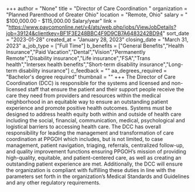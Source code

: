 +++
author = "None"
title = "Director of Care Coordination "
organization = "Planned Parenthood of Greater Ohio"
location = "Remote, Ohio"
salary = " $100,000.00 - $115,000.00 Salary/year"
link = "https://www.paycomonline.net/v4/ats/web.php/jobs/ViewJobDetails?job=39124&clientkey=BF1F3E248BBC4F9D9CB7A6483242BD94"
sort_date = "2023-01-28"
created_at = "January 28, 2023"
closing_date = "March 31, 2023"
a_job_type = ["Full Time"]
b_benefits = ["General Benefits","Health Insurance","Paid Vacation","Dental","Vision","Permanently Remote","Disability insurance","Life insurance","FSA","Trans health","Intersex health benefits","Short-term disability insurance","Long-term disability insurance"]
c_feedback = ""
aa_degrees_required = "Bachelor's degree required"
thumbnail = ""
+++
The Director of Care Coordination (DCC) is responsible for the systems and licensed and non-licensed staff that ensure the patient and their support people receive the care they need from providers and resources within the medical neighborhood in an equitable way to ensure an outstanding patient experience and promote positive health outcomes. Systems must be designed to address health equity both within and outside of health care including the social, financial, communication, medical, psychological and logistical barriers to accessing health care. The DCC has overall responsibility for leading the management and transformation of care coordination at PPGOH which includes, but is not limited, to case management, patient navigation, triaging, referrals, centralized follow-up, and quality improvement functions ensuring PPGOH’s mission of providing high-quality, equitable, and patient-centered care, as well as creating an outstanding patient experience are met. Additionally, the DCC will ensure the organization is compliant with fulfilling these duties in line with the parameters set forth in the organization’s Medical Standards and Guidelines and any other regulatory requirements.